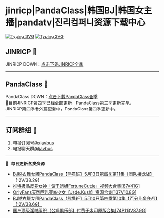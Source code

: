 # jinricp|PandaClass|韩国BJ|韩国女主播|pandatv|진리컴퍼니资源下载中心   
[![Typing SVG](https://readme-typing-svg.herokuapp.com?font=Fira+Code&pause=1000&center=true&vCenter=true&random=true&width=435&lines=所有链接都需要翻墙访问)](https://jinri-cp.neocities.org/free.html)
[![Typing SVG](https://readme-typing-svg.herokuapp.com?font=Fira+Code&pause=1000&center=true&vCenter=true&random=true&width=435&lines=点击进入福利资源下载中心)](https://pandaclass.neocities.org/)
## JINRICP 👋   
JINRICP DOWN：[点击下载JINRICP全季](https://mypikpak.com/s/VODz7HXQoqcX0UrvaXfDtFoPo1)
****
## PandaClass 💯   
PandaClass DOWN：[点击下载PandaClass全季](https://mypikpak.com/s/VOKOTZkoEnkyvCnELVSquM97o1)   
💞目前JINRICP第四季已经全部更新，PandaClass第三季更新完毕。   
JINRICP第四季番外篇更新中，PandaClass第四季更新中。
****
## 订阅群组 🔞
1. 电报订阅号[@xjavbus](https://t.me/xjavbus)
2. 电报聊天群[@ljavbus](https://t.me/ljavbus)
**** 
📕 &nbsp;**每日更新各类资源**
<!-- BLOG-POST-LIST:START -->
- [BJ脱衣舞女团PandaClass【熊猫班】5月13日第四季第11集【团队接龙战】【12V/38.2G】](https://fuli.rulel.com/373.html)
- [推特极品反差女神「饼干姐姐FortuneCuttie」视频大合集[87V41G]](https://fuli.rulel.com/372.html)
- [OnlyFans天然巨乳亚裔少女【Jade.Kush】资源合集[137V10.8G]](https://fuli.rulel.com/371.html)
- [BJ脱衣舞女团PandaClass【熊猫班】5月10日第四季第10集【百分比争夺战】【12V/38.6G】](https://fuli.rulel.com/370.html)
- [国产顶级淫啪组织【公鸡俱乐部】付费无水印原版合集[74P113V87.9G]](https://fuli.rulel.com/368.html)
<!-- BLOG-POST-LIST:END -->
